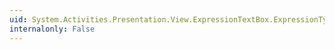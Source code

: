 ```yaml
---
uid: System.Activities.Presentation.View.ExpressionTextBox.ExpressionType
internalonly: False
---
```

